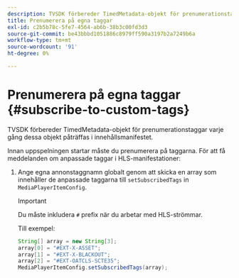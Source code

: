 ```yaml
---
description: TVSDK förbereder TimedMetadata-objekt för prenumerationstaggar varje gång dessa objekt påträffas i innehållsmanifestet.
title: Prenumerera på egna taggar
exl-id: c2b5b78c-5fe7-4564-ab6b-38b3c00fd3d3
source-git-commit: be43bbbd1051886c8979ff590a3197b2a7249b6a
workflow-type: tm+mt
source-wordcount: '91'
ht-degree: 0%

---
```


# Prenumerera på egna taggar {#subscribe-to-custom-tags}

TVSDK förbereder TimedMetadata-objekt för prenumerationstaggar varje gång dessa objekt påträffas i innehållsmanifestet.

Innan uppspelningen startar måste du prenumerera på taggarna. För att få meddelanden om anpassade taggar i HLS-manifestationer:

1. Ange egna annonstaggnamn globalt genom att skicka en array som innehåller de anpassade taggarna till `setSubscribedTags` in `MediaPlayerItemConfig`.

   >[!IMPORTANT]
   >
   >Du måste inkludera `#` prefix när du arbetar med HLS-strömmar.

   Till exempel:

   ```java
   String[] array = new String[3]; 
   array[0] = "#EXT-X-ASSET"; 
   array[1] = "#EXT-X-BLACKOUT"; 
   array[2] = "#EXT-OATCLS-SCTE35"; 
   MediaPlayerItemConfig.setSubscribedTags(array);
   ```
